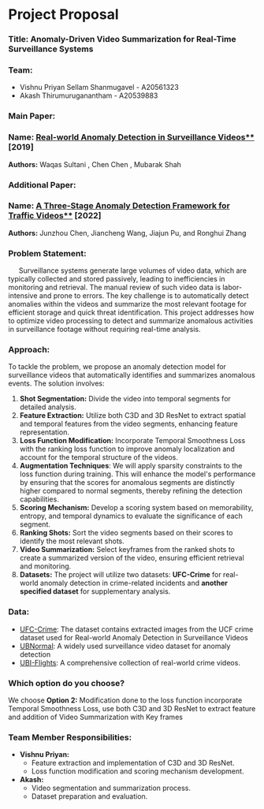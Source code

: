 ﻿# <a name="_uadaxqh83qq5"></a>**Project Proposal**

### <a name="_cb9h3wjs49sk"></a>**Title:** Anomaly-Driven Video Summarization for Real-Time Surveillance Systems
### <a name="_lferb7p2o0y2"></a>**Team:**
- Vishnu Priyan Sellam Shanmugavel - A20561323
- Akash Thirumuruganantham - A20539883
### <a name="_e7k9oq1qjy71"></a>**Main Paper:**
### <a name="_7xa8mhde4tfb"></a>**Name: [Real-world Anomaly Detection in Surveillance Videos**](https://arxiv.org/pdf/1801.04264v3)** [2019]
**Authors:** Waqas Sultani , Chen Chen , Mubarak Shah
### <a name="_toctlcawg1gf"></a>**Additional Paper:**
### <a name="_5p5p07tsf7uy"></a>**Name: [A Three-Stage Anomaly Detection Framework for Traffic Videos**](https://onlinelibrary.wiley.com/doi/epdf/10.1155/2022/9463559)** [2022]
**Authors:** Junzhou Chen, Jiancheng Wang, Jiajun Pu, and Ronghui Zhang
### <a name="_g2a6b88oc4px"></a>**Problem Statement:** 
`	`Surveillance systems generate large volumes of video data, which are typically collected and stored passively, leading to inefficiencies in monitoring and retrieval. The manual review of such video data is labor-intensive and prone to errors. The key challenge is to automatically detect anomalies within the videos and summarize the most relevant footage for efficient storage and quick threat identification. This project addresses how to optimize video processing to detect and summarize anomalous activities in surveillance footage without requiring real-time analysis.
### <a name="_hhqt65a7g0we"></a>**Approach:** 
To tackle the problem, we propose an anomaly detection model for surveillance videos that automatically identifies and summarizes anomalous events. The solution involves:

1. **Shot Segmentation:** Divide the video into temporal segments for detailed analysis.
1. **Feature Extraction:** Utilize both C3D and 3D ResNet to extract spatial and temporal features from the video segments, enhancing feature representation.
1. **Loss Function Modification:** Incorporate Temporal Smoothness Loss with the ranking loss function to improve anomaly localization and account for the temporal structure of the videos.
1. **Augmentation Techniques**: We will apply sparsity constraints to the loss function during training. This will enhance the model's performance by ensuring that the scores for anomalous segments are distinctly higher compared to normal segments, thereby refining the detection capabilities.
1. **Scoring Mechanism:** Develop a scoring system based on memorability, entropy, and temporal dynamics to evaluate the significance of each segment.
1. **Ranking Shots:** Sort the video segments based on their scores to identify the most relevant shots.
1. **Video Summarization:** Select keyframes from the ranked shots to create a summarized version of the video, ensuring efficient retrieval and monitoring.
1. **Datasets:** The project will utilize two datasets: **UFC-Crime** for real-world anomaly detection in crime-related incidents and **another specified dataset** for supplementary analysis.
### <a name="_haxj99nfmlck"></a>**Data:**
- [UFC-Crime](https://www.kaggle.com/datasets/odins0n/ucf-crime-dataset): The dataset contains extracted images from the UCF crime dataset used for Real-world Anomaly Detection in Surveillance Videos
- [UBNormal](https://drive.google.com/file/d/1KbfdyasribAMbbKoBU1iywAhtoAt9QI0/view): A widely used surveillance video dataset for anomaly detection
- [UBI-Flights](https://socia-lab.di.ubi.pt/EventDetection/):  A comprehensive collection of real-world crime videos.
### <a name="_p85aubsnaxch"></a>**Which option do you choose?**
We choose **Option 2:** Modification done to the loss function incorporate Temporal Smoothness Loss, use both C3D and 3D ResNet to extract feature and addition of Video Summarization with Key frames

### <a name="_41u7fdb2bf55"></a>**Team Member Responsibilities:**
- **Vishnu Priyan:**
  - Feature extraction and implementation of C3D and 3D ResNet.
  - Loss function modification and scoring mechanism development.
- **Akash:**
  - Video segmentation and summarization process.
  - Dataset preparation and evaluation.
